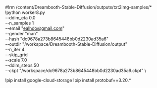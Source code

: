 #!rm /content/Dreambooth-Stable-Diffusion/outputs/txt2img-samples/*
!python worker8.py \
 --ddim_eta 0.0 \
 --n_samples 1 \
 --email "ealhdo@gmail.com" \
 --gender "man" \
 --hash "dc9678a273b8645448bb0d2230ad35a6" \
 --outdir "/workspace/Dreambooth-Stable-Diffusion/output" \
 --n_iter 4 \
 --skip_grid \
 --scale 7.0 \
 --ddim_steps 50 \
 --ckpt "/workspace/dc9678a273b8645448bb0d2230ad35a6.ckpt" \
 





!pip install google-cloud-storage
!pip install protobuf==3.20.*
